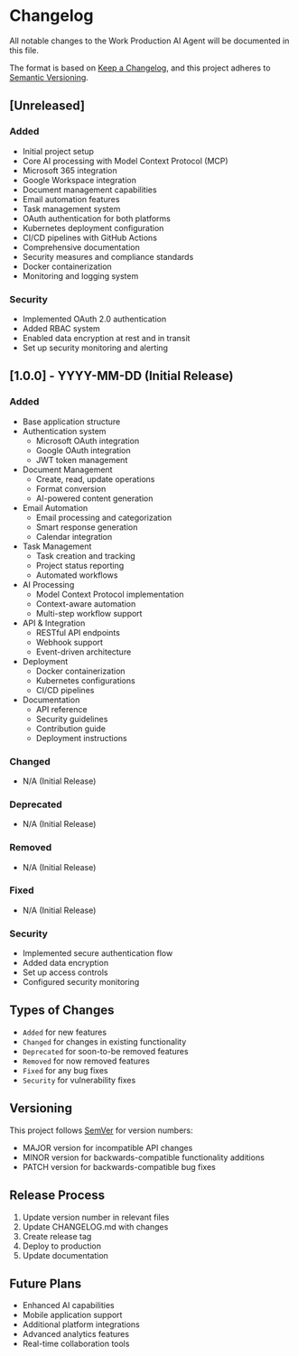 # Changelog

All notable changes to the Work Production AI Agent will be documented in this file.

The format is based on [Keep a Changelog](https://keepachangelog.com/en/1.0.0/),
and this project adheres to [Semantic Versioning](https://semver.org/spec/v2.0.0.html).

## [Unreleased]

### Added
- Initial project setup
- Core AI processing with Model Context Protocol (MCP)
- Microsoft 365 integration
- Google Workspace integration
- Document management capabilities
- Email automation features
- Task management system
- OAuth authentication for both platforms
- Kubernetes deployment configuration
- CI/CD pipelines with GitHub Actions
- Comprehensive documentation
- Security measures and compliance standards
- Docker containerization
- Monitoring and logging system

### Security
- Implemented OAuth 2.0 authentication
- Added RBAC system
- Enabled data encryption at rest and in transit
- Set up security monitoring and alerting

## [1.0.0] - YYYY-MM-DD (Initial Release)

### Added
- Base application structure
- Authentication system
  - Microsoft OAuth integration
  - Google OAuth integration
  - JWT token management
- Document Management
  - Create, read, update operations
  - Format conversion
  - AI-powered content generation
- Email Automation
  - Email processing and categorization
  - Smart response generation
  - Calendar integration
- Task Management
  - Task creation and tracking
  - Project status reporting
  - Automated workflows
- AI Processing
  - Model Context Protocol implementation
  - Context-aware automation
  - Multi-step workflow support
- API & Integration
  - RESTful API endpoints
  - Webhook support
  - Event-driven architecture
- Deployment
  - Docker containerization
  - Kubernetes configurations
  - CI/CD pipelines
- Documentation
  - API reference
  - Security guidelines
  - Contribution guide
  - Deployment instructions

### Changed
- N/A (Initial Release)

### Deprecated
- N/A (Initial Release)

### Removed
- N/A (Initial Release)

### Fixed
- N/A (Initial Release)

### Security
- Implemented secure authentication flow
- Added data encryption
- Set up access controls
- Configured security monitoring

## Types of Changes
- `Added` for new features
- `Changed` for changes in existing functionality
- `Deprecated` for soon-to-be removed features
- `Removed` for now removed features
- `Fixed` for any bug fixes
- `Security` for vulnerability fixes

## Versioning
This project follows [SemVer](https://semver.org/) for version numbers:
- MAJOR version for incompatible API changes
- MINOR version for backwards-compatible functionality additions
- PATCH version for backwards-compatible bug fixes

## Release Process
1. Update version number in relevant files
2. Update CHANGELOG.md with changes
3. Create release tag
4. Deploy to production
5. Update documentation

## Future Plans
- Enhanced AI capabilities
- Mobile application support
- Additional platform integrations
- Advanced analytics features
- Real-time collaboration tools
